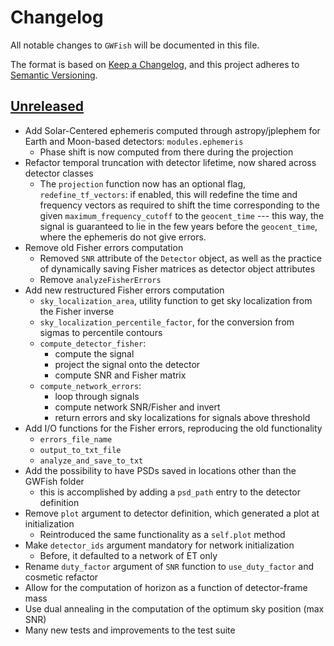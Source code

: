 # Changelog

All notable changes to `GWFish` will be documented in this file.

The format is based on [Keep a Changelog](https://keepachangelog.com/en/1.0.0/), and this project adheres to [Semantic Versioning](https://semver.org/spec/v2.0.0.html).

## [Unreleased]

- Add Solar-Centered ephemeris computed through astropy/jplephem for Earth and Moon-based detectors: `modules.ephemeris`
    - Phase shift is now computed from there during the projection
- Refactor temporal truncation with detector lifetime, now shared across detector classes
    - The `projection` function now has an optional flag, `redefine_tf_vectors`: if enabled, 
        this will redefine the time and frequency vectors as required to shift the time corresponding to the
        given `maximum_frequency_cutoff` to the `geocent_time` --- this way, the signal is guaranteed to lie 
        in the few years before the `geocent_time`, where the ephemeris do not give errors. 
- Remove old Fisher errors computation
    - Removed `SNR` attribute of the `Detector` object, 
    as well as the practice of dynamically saving Fisher matrices as detector object attributes 
    - Remove `analyzeFisherErrors`
- Add new restructured Fisher errors computation
    - `sky_localization_area`, utility function to get sky localization from the Fisher inverse
    - `sky_localization_percentile_factor`, for the conversion from sigmas to percentile contours
    - `compute_detector_fisher`:
        - compute the signal
        - project the signal onto the detector
        - compute SNR and Fisher matrix
    - `compute_network_errors`:
        - loop through signals
        - compute network SNR/Fisher and invert
        - return errors and sky localizations for signals above threshold 
- Add I/O functions for the Fisher errors, reproducing the old functionality
    - `errors_file_name`
    - `output_to_txt_file`
    - `analyze_and_save_to_txt`
- Add the possibility to have PSDs saved in locations other than the GWFish folder 
    - this is accomplished by adding a `psd_path` entry to the detector definition
- Remove `plot` argument to detector definition, which generated a plot at initialization
    - Reintroduced the same functionality as a `self.plot` method
- Make `detector_ids` argument mandatory for network initialization
    - Before, it defaulted to a network of ET only
- Rename `duty_factor` argument of `SNR` function to `use_duty_factor` and cosmetic refactor
- Allow for the computation of horizon as a function of detector-frame mass
- Use dual annealing in the computation of the optimum sky position (max SNR)
- Many new tests and improvements to the test suite

[unreleased]: https://github.com/janosch314/GWFish/compare/main...io-refactor
